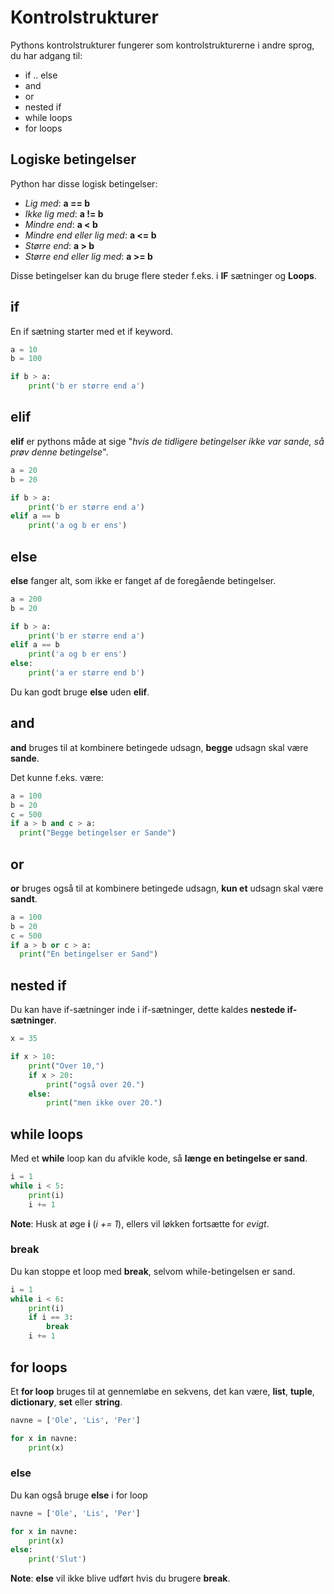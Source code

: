 # Kontrolstrukturer
Pythons kontrolstrukturer fungerer som kontrolstrukturerne i andre sprog, du har adgang til:

- if .. else
- and
- or
- nested if
- while loops
- for loops

## Logiske betingelser
Python har disse logisk betingelser:

- *Lig med*: **a == b**
- *Ikke lig med*: **a != b**
- *Mindre end*: **a < b**
- *Mindre end eller lig med*: **a <= b**
- *Større end*: **a > b**
- *Større end eller lig med*: **a >= b**

Disse betingelser kan du bruge flere steder f.eks. i **IF** sætninger og **Loops**.

## if
En if sætning starter med et if keyword.

```python
a = 10
b = 100

if b > a:
    print('b er større end a')
```

## elif
**elif** er pythons måde at sige "*hvis de tidligere betingelser ikke var sande, så prøv denne betingelse*".

```python
a = 20
b = 20

if b > a:
    print('b er større end a')
elif a == b
    print('a og b er ens')
```

## else
**else** fanger alt, som ikke er fanget af de foregående betingelser.

```python
a = 200
b = 20

if b > a:
    print('b er større end a')
elif a == b
    print('a og b er ens')
else:
    print('a er større end b')
```

Du kan godt bruge **else** uden **elif**.

## and
**and** bruges til at kombinere betingede udsagn, **begge** udsagn skal være **sande**.

Det kunne f.eks. være:

```python
a = 100
b = 20
c = 500
if a > b and c > a:
  print("Begge betingelser er Sande")
```

## or
**or** bruges også til at kombinere betingede udsagn, **kun et** udsagn skal være **sandt**.

```python
a = 100
b = 20
c = 500
if a > b or c > a:
  print("En betingelser er Sand")
```

## nested if
Du kan have if-sætninger inde i if-sætninger, dette kaldes **nestede if-sætninger**.

```python
x = 35

if x > 10:
    print("Over 10,")
    if x > 20:
        print("også over 20.")
    else:
        print("men ikke over 20.")
```

## while loops
Med et **while** loop kan du afvikle kode, så **længe en betingelse er sand**.

```python
i = 1
while i < 5:
    print(i)
    i += 1
```

**Note**: Husk at øge **i** (*i += 1*), ellers vil løkken fortsætte for *evigt*.

### break
Du kan stoppe et loop med **break**, selvom while-betingelsen er sand.

```python
i = 1
while i < 6:
    print(i)
    if i == 3:
        break
    i += 1
```

## for loops
Et **for loop** bruges til at gennemløbe en sekvens, det kan være, **list**, **tuple**, **dictionary**, **set** eller **string**.

```python
navne = ['Ole', 'Lis', 'Per']

for x in navne:
    print(x)
```

### else
Du kan også bruge **else** i for loop

```python
navne = ['Ole', 'Lis', 'Per']

for x in navne:
    print(x)
else:
    print('Slut')
```

**Note**: **else** vil ikke blive udført hvis du brugere **break**.